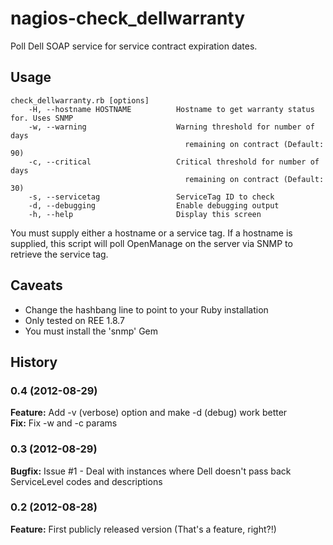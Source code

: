 nagios-check_dellwarranty
=========================

Poll Dell SOAP service for service contract expiration dates.

Usage
-------
    check_dellwarranty.rb [options]
        -H, --hostname HOSTNAME          Hostname to get warranty status for. Uses SNMP
        -w, --warning                    Warning threshold for number of days
                                           remaining on contract (Default: 90)
        -c, --critical                   Critical threshold for number of days
                                           remaining on contract (Default: 30)
        -s, --servicetag                 ServiceTag ID to check
        -d, --debugging                  Enable debugging output
        -h, --help                       Display this screen

You must supply either a hostname or a service tag. If a hostname is supplied, this script will
poll OpenManage on the server via SNMP to retrieve the service tag.

Caveats
-------
* Change the hashbang line to point to your Ruby installation
* Only tested on REE 1.8.7
* You must install the 'snmp' Gem 

History
------------
### 0.4 (2012-08-29)
**Feature:** Add -v (verbose) option and make -d (debug) work better  
**Fix:** Fix -w and -c params
### 0.3 (2012-08-29)
**Bugfix:** Issue #1 - Deal with instances where Dell doesn't pass back ServiceLevel codes and descriptions
### 0.2 (2012-08-28)
**Feature:** First publicly released version (That's a feature, right?!)
